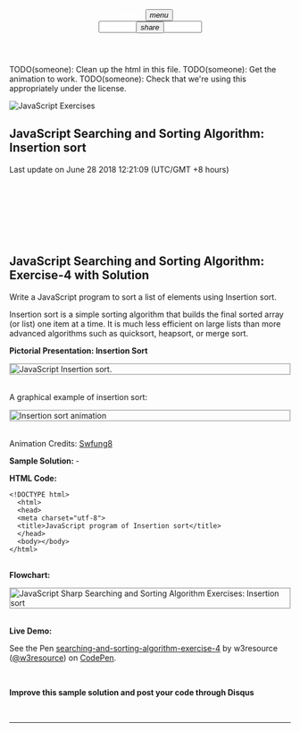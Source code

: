<!DOCTYPE html>
<html lang="en" xmlns:fb="facebook.com/2008/fbml">

<body>

<div class="mdl-layout mdl-layout--fixed-header">
<header class="mdl-layout__header">
<div class="mdl-layout__header-row">
<a href="https://www.w3resource.com" style="text-decoration: none;"><span class="mdl-layout-title" style="margin-left: -50px;margin-top: -5px;color:#fff">w3resource</span></a>

<button id="main-menu-lower-right" class="mdl-button mdl-js-button mdl-button--icon">
<i class="material-icons">menu</i>
</button>

<div class="np"></div>
<div class="mdl-layout-spacer"></div>
<div class="mdl-textfield mdl-js-textfield mdl-textfield--expandable
                  mdl-textfield--floating-label mdl-textfield--align-right">

<div class="mdl-textfield__expandable-holder">
<input class="mdl-textfield__input" type="text" name="sample" id="fixed-header-drawer-exp">
</div>
</div>
<div class="mdl-navigation">

</div>
<nav class="mdl-navigation mdl-layout--large-screen-only">

<div class="customSearch" style="border:0px solid;margin:-20px;width:400px;height:auto;">

</div>
<button id="demo-menu-lower-right" class="mdl-button mdl-js-button mdl-button--icon">
<i class="material-icons">share</i>
</button>
</nav>
</div>
</header>
<main class="mdl-layout__content">
<div class="page-content">

<div class="mdl-grid">
<div class="mdl-cell mdl-card mdl-shadow--2dp through mdl-shadow--6dp mdl-cell--9-col">
<article itemscope temtype="http://schema.org/TechArticle">

TODO(someone): Clean up the html in this file.
TODO(someone): Get the animation to work.
TODO(someone): Check that we're using this appropriately under the license.

<img src='https://www.w3resource.com/w3r_images/javascript-exercises.gif' alt="JavaScript Exercises" />
<h1 itemscope itemtype="http://schema.org/WebPageElement/Heading" class="heading" id="h_one"> JavaScript Searching and Sorting Algorithm: Insertion sort </h1>
<time itemprop="dateModified" datetime="June 28 2018 12:21:09.">Last update on June 28 2018 12:21:09 (UTC/GMT +8 hours)</time>
<div class="mdl-grid">
<div class="mdl-cell mdl-cell--12-col mdl-cell--hide-phone mdl-cell--hide-tablet">

<ins class="adsbygoogle" style="display:block" data-ad-client="ca-pub-2153208817642134" data-ad-slot="2972876142" data-ad-format="auto"></ins>
</div>
<div class="mdl-cell mdl-cell--12-col mdl-cell--hide-desktop">

<ins class="adsbygoogle" style="display:inline-block;width:320px;height:100px" data-ad-client="ca-pub-2153208817642134" data-ad-slot="7685555518"></ins>
</div>
</div>
<h2 itemscope itemtype="http://schema.org/WebPageElement/Heading">JavaScript Searching and Sorting Algorithm: Exercise-4 with Solution</h2>
<p>Write a JavaScript program to sort a list of elements using Insertion sort.</p>
<p>Insertion sort is a simple sorting algorithm that builds the final sorted array (or list) one item at a time. It is much less efficient on large lists than more advanced algorithms such as quicksort, heapsort, or merge sort.</p>
<p><strong>Pictorial Presentation: Insertion Sort</strong></p>
<img src='https://www.w3resource.com/w3r_images/insertion-sort.png' alt="JavaScript Insertion sort." style="max-width:100%;display:block;height:auto;border: 2px solid silver;"><br>
<p>A graphical example of insertion sort:</p>
<img src='https://www.w3resource.com/w3r_images/Insertion-sort-animation.gif' alt="Insertion sort animation" style="max-width:100%;display:block;height:auto;border: 2px solid silver;"><br>
<p>Animation Credits: <a href="https://commons.wikimedia.org/w/index.php?title=User:Swfung8&action=edit&redlink=1">Swfung8</a></p>
<p><strong>Sample Solution: </strong> -</p>
<p><strong>HTML Code:</strong></p>
<pre class="line-numbers"><code class="language-html">&lt;!DOCTYPE html&gt;
  &lt;html&gt;
  &lt;head&gt;
  &lt;meta charset=&quot;utf-8&quot;&gt;
  &lt;title&gt;JavaScript program of Insertion sort&lt;/title&gt;
  &lt;/head&gt;
  &lt;body&gt;&lt;/body&gt;
&lt;/html&gt;
</code>
</pre>

<p><strong>Flowchart: </strong></p>
<img src='https://www.w3resource.com/w3r_images/searching-and-sorting-algorithm-exercise-4.png' alt="JavaScript Sharp Searching and Sorting Algorithm Exercises: Insertion sort" style="max-width:100%;display:block;height:auto;border: 2px solid silver;"><br>
<p><strong>Live Demo: </strong></p>
<p data-height="380" data-theme-id="0" data-slug-hash="PaxmLg" data-default-tab="js,result" data-user="w3resource" data-embed-version="2" data-pen-title="searching-and-sorting-algorithm-exercise-4" data-editable="true" class="codepen">See the Pen <a href="https://codepen.io/w3resource/pen/PaxmLg/">searching-and-sorting-algorithm-exercise-4</a> by w3resource (<a href="https://codepen.io/w3resource">@w3resource</a>) on <a href="https://codepen.io">CodePen</a>.</p>
<br>
<p class="note_blue"><strong>Improve this sample solution and post your code through Disqus</strong></p>
</article>
﻿<hr class="w3r_hr">
<div class="mdl-grid">

<div id="bottom_ad_zero_google" class="mdl-cell mdl-cell--6-col mdl-cell--hide-phone">

<ins class="adsbygoogle" style="display:inline-block;width:300px;height:250px" data-ad-client="ca-pub-2153208817642134" data-ad-slot="4616214717"></ins>
</div>
<div id="bottom_ad_one_amazon-cpm" class="mdl-cell mdl-cell--6-col mdl-cell--hide-phone">

</div>
</div>

<div id="bottom_ad_zero_amazon" class="mdl-cell mdl-cell--hide-desktop">

<ins class="adsbygoogle" style="display:inline-block;width:320px;height:100px" data-ad-client="ca-pub-2153208817642134" data-ad-slot="9888990169"></ins>

</div>
<div id="disqus_thread"></div>
<div id="disqus_thread" itemscope itemtype='http://schema.org/CreativeWork/Comment'></div>


</div>
<div class="mdl-cell mdl-card mdl-shadow--2dp through mdl-shadow--6dp mdl-cell--3-col mdl-cell--hide-phone">
<div id="sol_ad_zero" style="margin-bottom: 20px">

<ins class="adsbygoogle" style="display:block" data-ad-client="ca-pub-2153208817642134" data-ad-slot="1236474527" data-ad-format="auto"></ins>
</div>


<div id="sol_ad_two" style="width:300px;height:600px;margin-bottom: 20px">

<ins class="adsbygoogle" style="display:inline-block;width:300px;height:600px" data-ad-client="ca-pub-2153208817642134" data-ad-slot="6376961513"></ins>
</div>
<div id="sol_ad_three" style="margin-bottom: 20px">

<ins class="adsbygoogle" style="display:inline-block;width:300px;height:600px" data-ad-client="ca-pub-2153208817642134" data-ad-slot="6965701915"></ins>
</div>
</div>
</div>
</div>
</main>
</div>
</div>
</div>
<link rel="stylesheet" href="https://fonts.googleapis.com/icon?family=Material+Icons">
<script src="/assets/mdl/material.min.js"></script>
<link rel="stylesheet" href="/assets/prism.css" />
<script src="/assets/prism.js"></script>

<div style="position: fixed; z-index: -9999; left: -9999px;">
<a href="http://www.ankaradasat.com/" title="ankara escort">ankara escort</a>
</div>

</body>
</html>